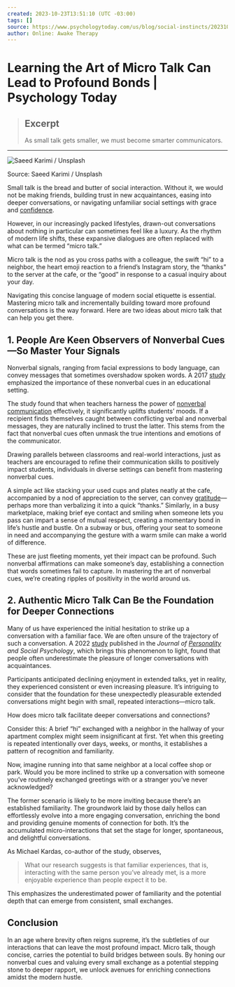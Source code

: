 ```yaml
---
created: 2023-10-23T13:51:10 (UTC -03:00)
tags: []
source: https://www.psychologytoday.com/us/blog/social-instincts/202310/learning-the-art-of-micro-talk-can-lead-to-profound-bonds?utm_source=artifact
author: Online: Awake Therapy
---
```


# Learning the Art of Micro Talk Can Lead to Profound Bonds | Psychology Today

> ## Excerpt
> As small talk gets smaller, we must become smarter communicators.

---
![Saeed Karimi / Unsplash](https://cdn2.psychologytoday.com/assets/styles/article_inline_half_caption/public/field_blog_entry_images/2023-10/a-couple-of-kids-whispering-gossip-signifying-micro-talk-1x1.jpg?itok=h045vT5Y "Saeed Karimi / Unsplash")

Source: Saeed Karimi / Unsplash

Small talk is the bread and butter of social interaction. Without it, we would not be making friends, building trust in new acquaintances, easing into deeper conversations, or navigating unfamiliar social settings with grace and [confidence](https://www.psychologytoday.com/us/basics/confidence "Psychology Today looks at confidence").

However, in our increasingly packed lifestyles, drawn-out conversations about nothing in particular can sometimes feel like a luxury. As the rhythm of modern life shifts, these expansive dialogues are often replaced with what can be termed “micro talk.”

Micro talk is the nod as you cross paths with a colleague, the swift “hi” to a neighbor, the heart emoji reaction to a friend’s Instagram story, the “thanks” to the server at the cafe, or the “good” in response to a casual inquiry about your day.

Navigating this concise language of modern social etiquette is essential. Mastering micro talk and incrementally building toward more profound conversations is the way forward. Here are two ideas about micro talk that can help you get there.

## 1\. People Are Keen Observers of Nonverbal Cues—So Master Your Signals

Nonverbal signals, ranging from facial expressions to body language, can convey messages that sometimes overshadow spoken words. A 2017 [study](https://www.ncbi.nlm.nih.gov/pmc/articles/PMC5346168/ "https://www.ncbi.nlm.nih.gov/pmc/articles/PMC5346168/") emphasized the importance of these nonverbal cues in an educational setting.

The study found that when teachers harness the power of [nonverbal communication](https://www.psychologytoday.com/us/basics/body-language "Psychology Today looks at nonverbal communication") effectively, it significantly uplifts students’ moods. If a recipient finds themselves caught between conflicting verbal and nonverbal messages, they are naturally inclined to trust the latter. This stems from the fact that nonverbal cues often unmask the true intentions and emotions of the communicator.

Drawing parallels between classrooms and real-world interactions, just as teachers are encouraged to refine their communication skills to positively impact students, individuals in diverse settings can benefit from mastering nonverbal cues.

A simple act like stacking your used cups and plates neatly at the cafe, accompanied by a nod of appreciation to the server, can convey [gratitude](https://www.psychologytoday.com/us/basics/gratitude "Psychology Today looks at gratitude")—perhaps more than verbalizing it into a quick “thanks.” Similarly, in a busy marketplace, making brief eye contact and smiling when someone lets you pass can impart a sense of mutual respect, creating a momentary bond in life’s hustle and bustle. On a subway or bus, offering your seat to someone in need and accompanying the gesture with a warm smile can make a world of difference.

These are just fleeting moments, yet their impact can be profound. Such nonverbal affirmations can make someone’s day, establishing a connection that words sometimes fail to capture. In mastering the art of nonverbal cues, we’re creating ripples of positivity in the world around us.

## 2\. Authentic Micro Talk Can Be the Foundation for Deeper Connections

Many of us have experienced the initial hesitation to strike up a conversation with a familiar face. We are often unsure of the trajectory of such a conversation. A 2022 [study](https://psycnet.apa.org/record/2022-16089-001 "https://psycnet.apa.org/record/2022-16089-001") published in the _Journal of [Personality](https://www.psychologytoday.com/us/basics/personality "Psychology Today looks at Personality") and Social Psychology_, which brings this phenomenon to light, found that people often underestimate the pleasure of longer conversations with acquaintances.

Participants anticipated declining enjoyment in extended talks, yet in reality, they experienced consistent or even increasing pleasure. It’s intriguing to consider that the foundation for these unexpectedly pleasurable extended conversations might begin with small, repeated interactions—micro talk.

How does micro talk facilitate deeper conversations and connections?

Consider this: A brief “hi” exchanged with a neighbor in the hallway of your apartment complex might seem insignificant at first. Yet when this greeting is repeated intentionally over days, weeks, or months, it establishes a pattern of recognition and familiarity.

Now, imagine running into that same neighbor at a local coffee shop or park. Would you be more inclined to strike up a conversation with someone you’ve routinely exchanged greetings with or a stranger you’ve never acknowledged?

The former scenario is likely to be more inviting because there’s an established familiarity. The groundwork laid by those daily hellos can effortlessly evolve into a more engaging conversation, enriching the bond and providing genuine moments of connection for both. It’s the accumulated micro-interactions that set the stage for longer, spontaneous, and delightful conversations.

As Michael Kardas, co-author of the study, observes,

> What our research suggests is that familiar experiences, that is, interacting with the same person you’ve already met, is a more enjoyable experience than people expect it to be.

This emphasizes the underestimated power of familiarity and the potential depth that can emerge from consistent, small exchanges.

## Conclusion

In an age where brevity often reigns supreme, it’s the subtleties of our interactions that can leave the most profound impact. Micro talk, though concise, carries the potential to build bridges between souls. By honing our nonverbal cues and valuing every small exchange as a potential stepping stone to deeper rapport, we unlock avenues for enriching connections amidst the modern hustle.
